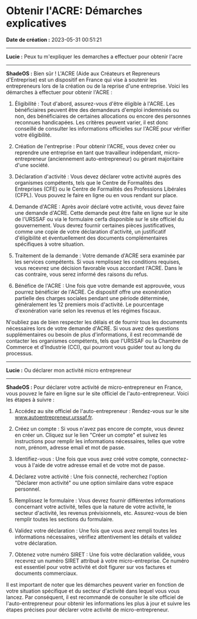 # Obtenir l'ACRE: Démarches explicatives

**Date de création :** 2023-05-31 00:51:21

---

**Lucie :**
Peux tu m'expliquer les demarches a effectuer pour obtenir l'acre

---

**ShadeOS :**
Bien sûr ! L'ACRE (Aide aux Créateurs et Repreneurs d'Entreprise) est un dispositif en France qui vise à soutenir les entrepreneurs lors de la création ou de la reprise d'une entreprise. Voici les démarches à effectuer pour obtenir l'ACRE :

1. Éligibilité : Tout d'abord, assurez-vous d'être éligible à l'ACRE. Les bénéficiaires peuvent être des demandeurs d'emploi indemnisés ou non, des bénéficiaires de certaines allocations ou encore des personnes reconnues handicapées. Les critères peuvent varier, il est donc conseillé de consulter les informations officielles sur l'ACRE pour vérifier votre éligibilité.

2. Création de l'entreprise : Pour obtenir l'ACRE, vous devez créer ou reprendre une entreprise en tant que travailleur indépendant, micro-entrepreneur (anciennement auto-entrepreneur) ou gérant majoritaire d'une société.

3. Déclaration d'activité : Vous devez déclarer votre activité auprès des organismes compétents, tels que le Centre de Formalités des Entreprises (CFE) ou le Centre de Formalités des Professions Libérales (CFPL). Vous pouvez le faire en ligne ou en vous rendant sur place.

4. Demande d'ACRE : Après avoir déclaré votre activité, vous devez faire une demande d'ACRE. Cette demande peut être faite en ligne sur le site de l'URSSAF ou via le formulaire cerfa disponible sur le site officiel du gouvernement. Vous devrez fournir certaines pièces justificatives, comme une copie de votre déclaration d'activité, un justificatif d'éligibilité et éventuellement des documents complémentaires spécifiques à votre situation.

5. Traitement de la demande : Votre demande d'ACRE sera examinée par les services compétents. Si vous remplissez les conditions requises, vous recevrez une décision favorable vous accordant l'ACRE. Dans le cas contraire, vous serez informé des raisons du refus.

6. Bénéfice de l'ACRE : Une fois que votre demande est approuvée, vous pourrez bénéficier de l'ACRE. Ce dispositif offre une exonération partielle des charges sociales pendant une période déterminée, généralement les 12 premiers mois d'activité. Le pourcentage d'exonération varie selon les revenus et les régimes fiscaux.

N'oubliez pas de bien respecter les délais et de fournir tous les documents nécessaires lors de votre demande d'ACRE. Si vous avez des questions supplémentaires ou besoin de plus d'informations, il est recommandé de contacter les organismes compétents, tels que l'URSSAF ou la Chambre de Commerce et d'Industrie (CCI), qui pourront vous guider tout au long du processus.

---

**Lucie :**
Ou déclarer mon activité micro entrepreneur

---

**ShadeOS :**
Pour déclarer votre activité de micro-entrepreneur en France, vous pouvez le faire en ligne sur le site officiel de l'auto-entrepreneur. Voici les étapes à suivre :

1. Accédez au site officiel de l'auto-entrepreneur : Rendez-vous sur le site www.autoentrepreneur.urssaf.fr.

2. Créez un compte : Si vous n'avez pas encore de compte, vous devrez en créer un. Cliquez sur le lien "Créer un compte" et suivez les instructions pour remplir les informations nécessaires, telles que votre nom, prénom, adresse email et mot de passe.

3. Identifiez-vous : Une fois que vous avez créé votre compte, connectez-vous à l'aide de votre adresse email et de votre mot de passe.

4. Déclarez votre activité : Une fois connecté, recherchez l'option "Déclarer mon activité" ou une option similaire dans votre espace personnel.

5. Remplissez le formulaire : Vous devrez fournir différentes informations concernant votre activité, telles que la nature de votre activité, le secteur d'activité, les revenus prévisionnels, etc. Assurez-vous de bien remplir toutes les sections du formulaire.

6. Validez votre déclaration : Une fois que vous avez rempli toutes les informations nécessaires, vérifiez attentivement les détails et validez votre déclaration.

7. Obtenez votre numéro SIRET : Une fois votre déclaration validée, vous recevrez un numéro SIRET attribué à votre micro-entreprise. Ce numéro est essentiel pour votre activité et doit figurer sur vos factures et documents commerciaux.

Il est important de noter que les démarches peuvent varier en fonction de votre situation spécifique et du secteur d'activité dans lequel vous vous lancez. Par conséquent, il est recommandé de consulter le site officiel de l'auto-entrepreneur pour obtenir les informations les plus à jour et suivre les étapes précises pour déclarer votre activité de micro-entrepreneur.
